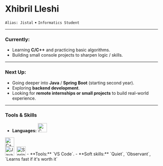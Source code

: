 # Xhibril Lleshi  
`Alias: Jistal` • `Informatics Student`


---

### Currently:
- Learning **C/C++** and practicing basic algorithms.  
- Building small console projects to sharpen logic / skills.  

---

### Next Up:
- Going deeper into **Java** / **Spring Boot** (starting second year).  
- Exploring **backend development**.  
- Looking for **remote internships or small projects** to build real-world experience.  

---

### Tools & Skills
- **Languages:**
<img src="https://cdn.jsdelivr.net/gh/devicons/devicon@latest/icons/c/c-original.svg" height="30" title="C"/>&nbsp;
<img src="https://cdn.jsdelivr.net/gh/devicons/devicon@latest/icons/cplusplus/cplusplus-original.svg" height="30" title="C++"/>
<br/>
<img src="https://cdn.jsdelivr.net/gh/devicons/devicon@latest/icons/java/java-original.svg" height="30" title="Java"/>&nbsp;
<img src="https://cdn.jsdelivr.net/gh/devicons/devicon@latest/icons/spring/spring-original.svg" height="30" title="Spring"/>
- **Tools:** `VS Code`.
- **Soft skills:** `Quiet`, `Observant`, `Learns fast if it's worth it`


